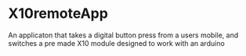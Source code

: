 # X10remoteApp
An applicaton that takes a digital button press from a users mobile, and switches a pre made X10 module designed to work with an arduino

